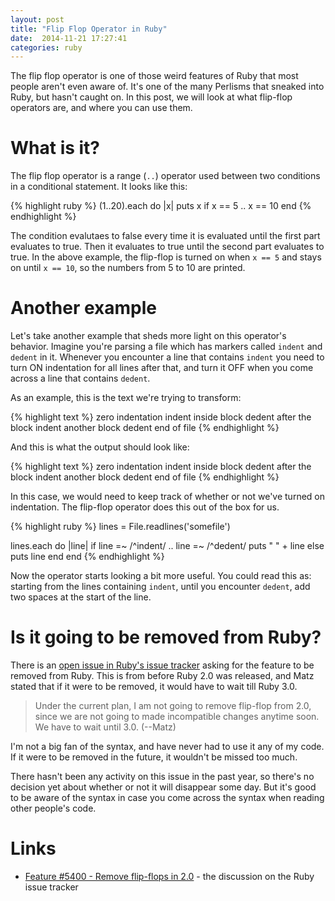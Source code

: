```yaml
---
layout: post
title: "Flip Flop Operator in Ruby"
date:  2014-11-21 17:27:41
categories: ruby
---
```


The flip flop operator is one of those weird features of Ruby that most people aren't even aware of. It's one of the many Perlisms that sneaked into Ruby, but hasn't caught on. In this post, we will look at what flip-flop operators are, and where you can use them.

# What is it?

The flip flop operator is a range (`..`) operator used between two conditions in a conditional statement. It looks like this:

{% highlight ruby %}
(1..20).each do |x|
  puts x if x == 5 .. x == 10
end
{% endhighlight %}

The condition evalutaes to false every time it is evaluated until the first part evaluates to true. Then it evaluates to true until the second part evaluates to true. In the above example, the flip-flop is turned on when `x == 5` and stays on until `x == 10`, so the numbers from 5 to 10 are printed.

# Another example

Let's take another example that sheds more light on this operator's behavior. Imagine you're parsing a file which has markers called `indent` and `dedent` in it. Whenever you encounter a line that contains `indent` you need to turn ON indentation for all lines after that, and turn it OFF when you come across a line that contains `dedent`.

As an example, this is the text we're trying to transform:

{% highlight text %}
zero indentation
indent
inside block
dedent
after the block
indent
another block
dedent
end of file
{% endhighlight %}

And this is what the output should look like:

{% highlight text %}
zero indentation
  indent
  inside block
  dedent
after the block
  indent
  another block
  dedent
end of file
{% endhighlight %}

In this case, we would need to keep track of whether or not we've turned on indentation. The flip-flop operator does this out of the box for us.

{% highlight ruby %}
lines = File.readlines('somefile')

lines.each do |line|
  if line =~ /^indent/ .. line =~ /^dedent/
    puts " " + line
  else
    puts line
  end
end
{% endhighlight %}

Now the operator starts looking a bit more useful. You could read this as: starting from the lines containing `indent`, until you encounter `dedent`, add two spaces at the start of the line.

# Is it going to be removed from Ruby?

There is an [open issue in Ruby's issue tracker](https://bugs.ruby-lang.org/issues/5400) asking for the feature to be removed from Ruby. This is from before Ruby 2.0 was released, and Matz stated that if it were to be removed, it would have to wait till Ruby 3.0.

> Under the current plan, I am not going to remove flip-flop from 2.0, since we are not going to made incompatible changes anytime soon. We have to wait until 3.0. (--Matz)

I'm not a big fan of the syntax, and have never had to use it any of my code. If it were to be removed in the future, it wouldn't be missed too much.

There hasn't been any activity on this issue in the past year, so there's no decision yet about whether or not it will disappear some day. But it's good to be aware of the syntax in case you come across the syntax when reading other people's code.

# Links

* [Feature #5400 - Remove flip-flops in 2.0](https://bugs.ruby-lang.org/issues/5400) - the discussion on the Ruby issue tracker

